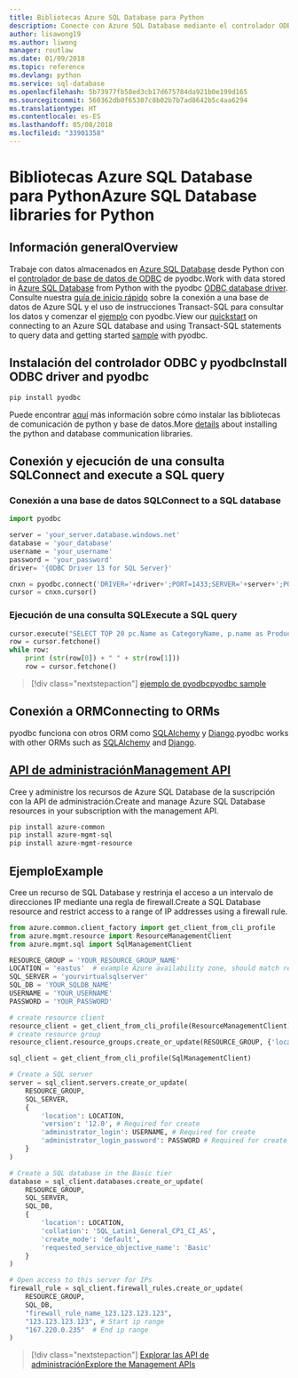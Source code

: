 ```yaml
---
title: Bibliotecas Azure SQL Database para Python
description: Conecte con Azure SQL Database mediante el controlador ODBC y pyodbc o administre las instancias de Azure SQL con la API de administración.
author: lisawong19
ms.author: liwong
manager: routlaw
ms.date: 01/09/2018
ms.topic: reference
ms.devlang: python
ms.service: sql-database
ms.openlocfilehash: 5b73977fb58ed3cb17d675784da921b0e199d165
ms.sourcegitcommit: 560362db0f65307c8b02b7b7ad8642b5c4aa6294
ms.translationtype: HT
ms.contentlocale: es-ES
ms.lasthandoff: 05/08/2018
ms.locfileid: "33901358"
---
```

# <a name="azure-sql-database-libraries-for-python"></a><span data-ttu-id="a4dc0-103">Bibliotecas Azure SQL Database para Python</span><span class="sxs-lookup"><span data-stu-id="a4dc0-103">Azure SQL Database libraries for Python</span></span>

## <a name="overview"></a><span data-ttu-id="a4dc0-104">Información general</span><span class="sxs-lookup"><span data-stu-id="a4dc0-104">Overview</span></span>

<span data-ttu-id="a4dc0-105">Trabaje con datos almacenados en [Azure SQL Database](/azure/sql-database/sql-database-technical-overview) desde Python con el [controlador de base de datos de ODBC](https://github.com/mkleehammer/pyodbc/wiki/Drivers-and-Driver-Managers) de pyodbc.</span><span class="sxs-lookup"><span data-stu-id="a4dc0-105">Work with data stored in [Azure SQL Database](/azure/sql-database/sql-database-technical-overview) from Python with the pyodbc [ODBC database driver](https://github.com/mkleehammer/pyodbc/wiki/Drivers-and-Driver-Managers).</span></span> <span data-ttu-id="a4dc0-106">Consulte nuestra [guía de inicio rápido](https://docs.microsoft.com/azure/sql-database/sql-database-connect-query-python) sobre la conexión a una base de datos de Azure SQL y el uso de instrucciones Transact-SQL para consultar los datos y comenzar el [ejemplo](https://github.com/mkleehammer/pyodbc/wiki/Getting-started) con pyodbc.</span><span class="sxs-lookup"><span data-stu-id="a4dc0-106">View our [quickstart](https://docs.microsoft.com/azure/sql-database/sql-database-connect-query-python) on connecting to an Azure SQL database and using Transact-SQL statements to query data and getting started [sample](https://github.com/mkleehammer/pyodbc/wiki/Getting-started) with pyodbc.</span></span>

## <a name="install-odbc-driver-and-pyodbc"></a><span data-ttu-id="a4dc0-107">Instalación del controlador ODBC y pyodbc</span><span class="sxs-lookup"><span data-stu-id="a4dc0-107">Install ODBC driver and pyodbc</span></span>

```bash
pip install pyodbc
```
<span data-ttu-id="a4dc0-108">Puede encontrar [aquí](https://docs.microsoft.com/azure/sql-database/sql-database-connect-query-python#install-the-python-and-database-communication-libraries) más información sobre cómo instalar las bibliotecas de comunicación de python y base de datos.</span><span class="sxs-lookup"><span data-stu-id="a4dc0-108">More [details](https://docs.microsoft.com/azure/sql-database/sql-database-connect-query-python#install-the-python-and-database-communication-libraries) about installing the python and database communication libraries.</span></span>

## <a name="connect-and-execute-a-sql-query"></a><span data-ttu-id="a4dc0-109">Conexión y ejecución de una consulta SQL</span><span class="sxs-lookup"><span data-stu-id="a4dc0-109">Connect and execute a SQL query</span></span>

### <a name="connect-to-a-sql-database"></a><span data-ttu-id="a4dc0-110">Conexión a una base de datos SQL</span><span class="sxs-lookup"><span data-stu-id="a4dc0-110">Connect to a SQL database</span></span>

```python
import pyodbc

server = 'your_server.database.windows.net'
database = 'your_database'
username = 'your_username'
password = 'your_password'
driver= '{ODBC Driver 13 for SQL Server}'

cnxn = pyodbc.connect('DRIVER='+driver+';PORT=1433;SERVER='+server+';PORT=1443;DATABASE='+database+';UID='+username+';PWD='+ password)
cursor = cnxn.cursor()
```

### <a name="execute-a-sql-query"></a><span data-ttu-id="a4dc0-111">Ejecución de una consulta SQL</span><span class="sxs-lookup"><span data-stu-id="a4dc0-111">Execute a SQL query</span></span>

```python
cursor.execute("SELECT TOP 20 pc.Name as CategoryName, p.name as ProductName FROM [SalesLT].[ProductCategory] pc JOIN [SalesLT].[Product] p ON pc.productcategoryid = p.productcategoryid")
row = cursor.fetchone()
while row:
    print (str(row[0]) + " " + str(row[1]))
    row = cursor.fetchone()
```

> [!div class="nextstepaction"]
> [<span data-ttu-id="a4dc0-112">ejemplo de pyodbc</span><span class="sxs-lookup"><span data-stu-id="a4dc0-112">pyodbc sample</span></span>](https://github.com/mkleehammer/pyodbc/wiki/Getting-started)

## <a name="connecting-to-orms"></a><span data-ttu-id="a4dc0-113">Conexión a ORM</span><span class="sxs-lookup"><span data-stu-id="a4dc0-113">Connecting to ORMs</span></span>

<span data-ttu-id="a4dc0-114">pyodbc funciona con otros ORM como [SQLAlchemy](http://docs.sqlalchemy.org/en/latest/dialects/mssql.html?highlight=pyodbc#module-sqlalchemy.dialects.mssql.pyodbc) y [Django](https://github.com/lionheart/django-pyodbc/).</span><span class="sxs-lookup"><span data-stu-id="a4dc0-114">pyodbc works with other ORMs such as [SQLAlchemy](http://docs.sqlalchemy.org/en/latest/dialects/mssql.html?highlight=pyodbc#module-sqlalchemy.dialects.mssql.pyodbc) and [Django](https://github.com/lionheart/django-pyodbc/).</span></span> 

## <a name="management-apipythonapioverviewazuresqlmanagement"></a>[<span data-ttu-id="a4dc0-115">API de administración</span><span class="sxs-lookup"><span data-stu-id="a4dc0-115">Management API</span></span>](/python/api/overview/azure/sql/management)

<span data-ttu-id="a4dc0-116">Cree y administre los recursos de Azure SQL Database de la suscripción con la API de administración.</span><span class="sxs-lookup"><span data-stu-id="a4dc0-116">Create and manage Azure SQL Database resources in your subscription with the management API.</span></span> 

```bash
pip install azure-common
pip install azure-mgmt-sql
pip install azure-mgmt-resource
```

## <a name="example"></a><span data-ttu-id="a4dc0-117">Ejemplo</span><span class="sxs-lookup"><span data-stu-id="a4dc0-117">Example</span></span>

<span data-ttu-id="a4dc0-118">Cree un recurso de SQL Database y restrinja el acceso a un intervalo de direcciones IP mediante una regla de firewall.</span><span class="sxs-lookup"><span data-stu-id="a4dc0-118">Create a SQL Database resource and restrict access to a range of IP addresses using a firewall rule.</span></span>

```python
from azure.common.client_factory import get_client_from_cli_profile
from azure.mgmt.resource import ResourceManagementClient
from azure.mgmt.sql import SqlManagementClient

RESOURCE_GROUP = 'YOUR_RESOURCE_GROUP_NAME'
LOCATION = 'eastus'  # example Azure availability zone, should match resource group
SQL_SERVER = 'yourvirtualsqlserver'
SQL_DB = 'YOUR_SQLDB_NAME'
USERNAME = 'YOUR_USERNAME'
PASSWORD = 'YOUR_PASSWORD'

# create resource client
resource_client = get_client_from_cli_profile(ResourceManagementClient)
# create resource group
resource_client.resource_groups.create_or_update(RESOURCE_GROUP, {'location': LOCATION})

sql_client = get_client_from_cli_profile(SqlManagementClient)

# Create a SQL server
server = sql_client.servers.create_or_update(
    RESOURCE_GROUP,
    SQL_SERVER,
    {
        'location': LOCATION,
        'version': '12.0', # Required for create
        'administrator_login': USERNAME, # Required for create
        'administrator_login_password': PASSWORD # Required for create
    }
)

# Create a SQL database in the Basic tier
database = sql_client.databases.create_or_update(
    RESOURCE_GROUP,
    SQL_SERVER,
    SQL_DB,
    {
        'location': LOCATION,
        'collation': 'SQL_Latin1_General_CP1_CI_AS',
        'create_mode': 'default',
        'requested_service_objective_name': 'Basic'
    }
)

# Open access to this server for IPs
firewall_rule = sql_client.firewall_rules.create_or_update(
    RESOURCE_GROUP,
    SQL_DB,
    "firewall_rule_name_123.123.123.123",
    "123.123.123.123", # Start ip range
    "167.220.0.235"  # End ip range
)
```
> [!div class="nextstepaction"]
> [<span data-ttu-id="a4dc0-119">Explorar las API de administración</span><span class="sxs-lookup"><span data-stu-id="a4dc0-119">Explore the Management APIs</span></span>](/python/api/overview/azure/sql/management)

